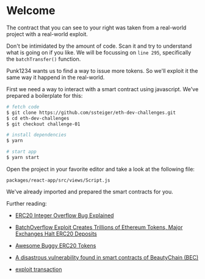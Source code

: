 # Welcome

The contract that you can see to your right was taken from a real-world project with a real-world exploit.

Don't be intimidated by the amount of code. Scan it and try to understand what is going on if you like.
We will be focussing on `line 295`, specifically the `batchTransfer()` function.

Punk1234 wants us to find a way to issue more tokens. So we'll exploit it the same way it happend in the real-world.

First we need a way to interact with a smart contract using javascript.
We've prepared a boilerplate for this:

```bash
# fetch code
$ git clone https://github.com/ssteiger/eth-dev-challenges.git
$ cd eth-dev-challenges
$ git checkout challenge-01

# install dependencies
$ yarn

# start app
$ yarn start
```

Open the project in your favorite editor and take a look at the following file:

```text
packages/react-app/src/views/Script.js
```

We've already imported and prepared the smart contracts for you.

Further reading:

* [ERC20 Integer Overflow Bug Explained](https://medium.com/@blockchain101/beautychain-erc20-integer-overflow-bug-explained-c583adcd847e)

* [BatchOverflow Exploit Creates Trillions of Ethereum Tokens, Major Exchanges Halt ERC20 Deposits](https://cryptoslate.com/batchoverflow-exploit-creates-trillions-of-ethereum-tokens/)

* [Awesome Buggy ERC20 Tokens](https://github.com/sec-bit/awesome-buggy-erc20-tokens)

* [A disastrous vulnerability found in smart contracts of BeautyChain (BEC)](https://medium.com/secbit-media/a-disastrous-vulnerability-found-in-smart-contracts-of-beautychain-bec-dbf24ddbc30e)

* [exploit transaction](https://etherscan.io/tx/0xad89ff16fd1ebe3a0a7cf4ed282302c06626c1af33221ebe0d3a470aba4a660f)
